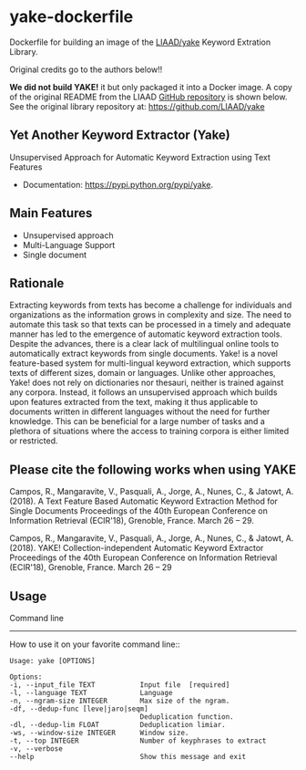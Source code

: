 # yake-dockerfile
Dockerfile for building an image of the [LIAAD/yake](https://github.com/LIAAD/yake) Keyword Extration Library.

Original credits go to the authors below!! 

**We did not build YAKE!** it but only packaged it into a Docker image. A copy of the original README from the LIAAD [GitHub repository](https://github.com/LIAAD/yake) is shown below. See the original library repository at: https://github.com/LIAAD/yake


Yet Another Keyword Extractor (Yake)
-------------

Unsupervised Approach for Automatic Keyword Extraction using Text Features

* Documentation: https://pypi.python.org/pypi/yake.

Main Features
-------------

* Unsupervised approach
* Multi-Language Support 
* Single document

Rationale
-------------

Extracting keywords from texts has become a challenge for individuals and organizations as the information grows in complexity and size. The need to automate this task so that texts can be processed in a timely and adequate manner has led to the emergence of automatic keyword extraction tools. Despite the advances, there is a clear lack of multilingual online tools to automatically extract keywords from single documents. Yake! is a novel feature-based system for multi-lingual keyword extraction, which supports texts of different sizes, domain or languages. Unlike other approaches, Yake! does not rely on dictionaries nor thesauri, neither is trained against any corpora. Instead, it follows an unsupervised approach which builds upon features extracted from the text, making it thus applicable to documents written in different languages without the need for further knowledge. This can be beneficial for a large number of tasks and a plethora of situations where the access to training corpora is either limited or restricted.


Please cite the following works when using YAKE
------------

Campos, R., Mangaravite, V., Pasquali, A., Jorge, A., Nunes, C., & Jatowt, A. (2018).
A Text Feature Based Automatic Keyword Extraction Method for Single Documents
Proceedings of the 40th European Conference on Information Retrieval (ECIR'18), Grenoble, France. March 26 – 29.

Campos, R., Mangaravite, V., Pasquali, A., Jorge, A., Nunes, C., & Jatowt, A. (2018).
YAKE! Collection-independent Automatic Keyword Extractor
Proceedings of the 40th European Conference on Information Retrieval (ECIR'18), Grenoble, France. March 26 – 29

Usage
---------

Command line
************************
How to use it on your favorite command line::

	Usage: yake [OPTIONS]

	Options:
	-i, --input_file TEXT           Input file  [required]
	-l, --language TEXT             Language
	-n, --ngram-size INTEGER        Max size of the ngram.
	-df, --dedup-func [leve|jaro|seqm]
									Deduplication function.
	-dl, --dedup-lim FLOAT          Deduplication limiar.
	-ws, --window-size INTEGER      Window size.
	-t, --top INTEGER               Number of keyphrases to extract
	-v, --verbose
	--help                          Show this message and exit


